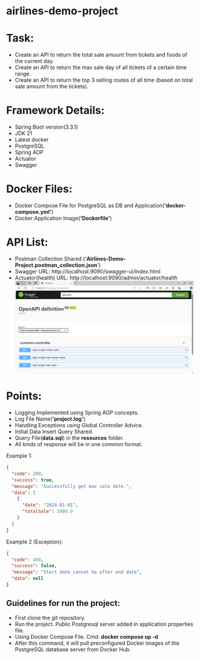 # airlines-demo-project
 
# Task: 
- Create an API to return the total sale amount from tickets and foods of the current day.
- Create an API to return the max sale day of all tickets of a certain time range.
- Create an API to return the top 3 selling routes of all time (based on total sale amount from the tickets).

# Framework Details:
- Spring Boot version(3.3.1)
- JDK 21 
- Latest docker
- PostgreSQL
- Spring AOP
- Actuator
- Swagger

# Docker Files:
- Docker Compose File for PostgreSQL as DB and Application(**'docker-compose.yml'**)
- Docker Application Image(**'Dockerfile'**)

# API List:
- Postman Collection Shared ('**Airlines-Demo-Project.postman_collection.json**')
- Swagger URL: http://localhost:9090/swagger-ui/index.html
- Actuator(health) URL: http://localhost:9090/admin/actuator/health
![img.png](img.png)

# Points:
- Logging Implemented using Spring AOP concepts. 
- Log File Name(**'project.log'**)
- Handling Exceptions using Global Controller Advice.
- Initial Data Insert Query Shared. 
- Query File(**data.sql**) in the **resources** folder.
- All kinds of response will be in one common format.

Example 1:
```json
{
  "code": 200,
  "success": true,
  "message": "Successfully get max sale date.",
  "data": [
    {
      "date": "2024-01-01",
      "totalSale": 1000.0
    }
  ]
}
```

Example 2 (Exception):
```json
{
  "code": 400,
  "success": false,
  "message": "Start date cannot be after end date",
  "data": null
}
```

## Guidelines for run the project:
- First clone the git repository. 
- Run the project. Public Postgresql server added in application properties file. 
- Using Docker Compose File. Cmd: **docker compose up -d**
- After this command, it will pull preconfigured Docker images of the PostgreSQL database server from Docker Hub.  